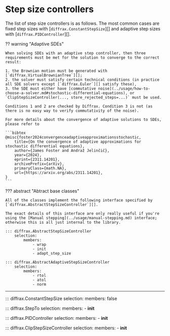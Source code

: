 # Step size controllers

The list of step size controllers is as follows. The most common cases are fixed step sizes with [`diffrax.ConstantStepSize`][] and adaptive step sizes with [`diffrax.PIDController`][].

?? warning "Adaptive SDEs"
        
    When solving SDEs with an adaptive step controller, then three requirements must be met for the solution to converge to the correct result:
    
    1. the Brownian motion must be generated with [`diffrax.VirtualBrownianTree`][];
    2. the solver must satisfy certain technical conditions (in practice all SDE solvers except [`diffrax.Euler`][] satisfy these),
    3. the SDE must either have [commutative noise](../usage/how-to-choose-a-solver.md#stochastic-differential-equations), or `ClipStepSizeController(..., store_rejected_steps=...)` must be used.
    
    Conditions 1 and 2 are checked by Diffrax. Condition 3 is not (as there is no easy way to verify commutativity of the noise).

    For more details about the convergence of adaptive solutions to SDEs, please refer to
    
    ```bibtex
    @misc{foster2024convergenceadaptiveapproximationsstochastic,
        title={On the convergence of adaptive approximations for stochastic differential equations}, 
        author={James Foster and Andraž Jelinčič},
        year={2024},
        eprint={2311.14201},
        archivePrefix={arXiv},
        primaryClass={math.NA},
        url={https://arxiv.org/abs/2311.14201}, 
    }
    ```

??? abstract "Abtract base classes"

    All of the classes implement the following interface specified by [`diffrax.AbstractStepSizeController`][].

    The exact details of this interface are only really useful if you're using the [Manual stepping](../usage/manual-stepping.md) interface; otherwise this is all just internal to the library.

    ::: diffrax.AbstractStepSizeController
        selection:
            members:
                - wrap
                - init
                - adapt_step_size

    ::: diffrax.AbstractAdaptiveStepSizeController
        selection:
            members:
                - rtol
                - atol
                - norm

---

::: diffrax.ConstantStepSize
    selection:
        members: false

::: diffrax.StepTo
    selection:
        members:
            - __init__

::: diffrax.PIDController
    selection:
        members:
            - __init__

::: diffrax.ClipStepSizeController
    selection:
        members:
            - __init__